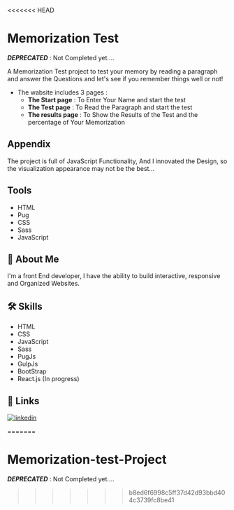 <<<<<<< HEAD

# Memorization Test

***DEPRECATED*** : Not Completed yet....

A Memorization Test project to test your memory by reading a paragraph and answer the Questions and let's see if you remember things well or not!

- The wabsite includes 3 pages :
    - **The Start page** : To Enter Your Name and start the test
    - **The Test page** : To Read the Paragraph and start the test
    - **The results page** : To Show the Results of the Test and the percentage of Your Memorization
## Appendix

The project is full of JavaScript Functionality, And I innovated the Design, so the visualization appearance may not be the best...
## Tools

- HTML
- Pug
- CSS
- Sass
- JavaScript

## 🚀 About Me
I'm a front End developer, I have the ability to build interactive, responsive and Organized Websites.


## 🛠 Skills
- HTML
- CSS
- JavaScript
- Sass
- PugJs
- GulpJs
- BootStrap
- React.js (In progress)


## 🔗 Links
[![linkedin](https://img.shields.io/badge/linkedin-0A66C2?style=for-the-badge&logo=linkedin&logoColor=white)](https://www.linkedin.com/in/abdulrahman-mohammed22/)

=======
# Memorization-test-Project
***DEPRECATED*** : Not Completed yet....
>>>>>>> b8ed6f6998c5ff37d42d93bbd404c3739fc8be41
